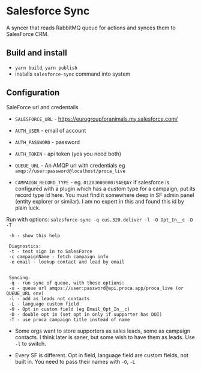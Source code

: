 # Salesforce Sync

A syncer that reads RabbitMQ queue for actions and synces them to SalesForce CRM.

## Build and install

- `yarn build`, `yarn publish`
- installs `salesforce-sync` command into system

## Configuration

SaleForce url and credentails

- `SALESFORCE_URL` - https://eurogroupforanimals.my.salesforce.com/
- `AUTH_USER` - email of account
- `AUTH_PASSWORD` - password
- `AUTH_TOKEN` - api token (yes you need both)


- `QUEUE_URL` - An AMQP url with credentials eg `amqp://user:password@localhost/proca_live`
- `CAMPAIGN_RECORD_TYPE` - eg. `0120J00000079AEQAY` if salesforce is configured with a plugin which has a custom type for a campaign, put its record type id here. You must find it somewhere deep in SF admin panel (entity explorer or similar). I am no expert in this and found this id by plain luck.

Run with options: `salesforce-sync -q cus.320.deliver -l -O Opt_In__c -D -T`


```
 -h - show this help

 Diagnostics:
 -t - test sign in to SalesForce
 -c campaignName - fetch campaign info
 -e email - lookup contact and lead by email


 Syncing:
 -q - run sync of queue, with these options:
 -u - queue url amqps://user:password@api.proca.app/proca_live (or QUEUE_URL env)
 -l - add as leads not contacts
 -L - language custom field
 -O - Opt in custom field (eg Email_Opt_In__c)
 -D - double opt in (set opt in only if supporter has DOI)
 -T - use proca campaign title instead of name
```

- Some orgs want to store supporters as sales leads, some as campaign contacts. I think later is saner, but some wish to have them as leads. Use `-l` to switch.


- Every SF is different. Opt in field, language field are custom fields, not built in. You need to pass their names with `-O`, `-L`




